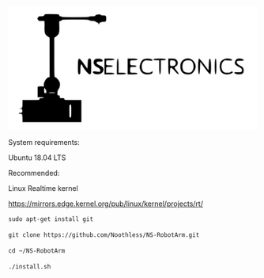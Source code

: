 ![logo](images/robot_icon_and_logo.jpg)

System requirements:

Ubuntu 18.04 LTS

Recommended:

Linux Realtime kernel

https://mirrors.edge.kernel.org/pub/linux/kernel/projects/rt/

```
sudo apt-get install git

git clone https://github.com/Noothless/NS-RobotArm.git

cd ~/NS-RobotArm

./install.sh
```
